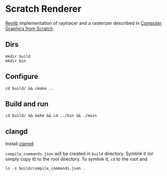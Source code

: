 # Scratch Renderer

[Reylib](https://www.raylib.com/) implementation of raytracer and a rasterizer described in [Computer Graphics from Scratch](https://www.gabrielgambetta.com/computer-graphics-from-scratch/).


## Dirs

```
mkdir build
mkdir bin
```

## Configure

```
cd build/ && cmake ..
```

## Build and run

```
cd build/ && make && cd ../bin && ./main
```

## clangd

Install [clangd](https://clangd.llvm.org/installation.html).

`compile_commands.json` will be created in `build` directory. Symlink it (or simply copy it) to the root directory. To symlink it, `cd` to the root and

```
ln -s build/compile_commands.json .
```
